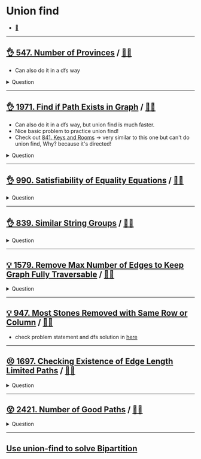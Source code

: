 # Union find

- [:notebook:](../../_notes/union_find.md)

------------------------------------------------------------------------------

## [:ok_hand: 547. Number of Provinces](https://leetcode.com/problems/number-of-provinces) / [:man_technologist:](number_of_provinces.py)

- Can also do it in a dfs way

<details><summary markdown="span">Question</summary>

```markdown
There are n cities. Some of them are connected, while some are not. If city a is connected directly with city b, and city b is connected directly with city c, then city a is connected indirectly with city c.

A province is a group of directly or indirectly connected cities and no other cities outside of the group.

You are given an n x n matrix isConnected where isConnected[i][j] = 1 if the ith city and the jth city are directly connected, and isConnected[i][j] = 0 otherwise.

Return the total number of provinces.

Input: isConnected = [[1,1,0],[1,1,0],[0,0,1]]
Output: 2
```

</details>

------------------------------------------------------------------------------

## [:ok_hand: 1971. Find if Path Exists in Graph](https://leetcode.com/problems/find-if-path-exists-in-graph/) / [:man_technologist:](find_if_path_exists_in_graph.h)

- Can also do it in a dfs way, but union find is much faster.
- Nice basic problem to practice union find!
- Check out [841. Keys and Rooms](../backtracking/README.md#👌-841-keys-and-rooms-🎯) -> very similar to this one but can't do union find, Why? because it's directed!

<details><summary markdown="span">Question</summary>

```markdown
There is a bi-directional graph with n vertices, where
- each vertex is labeled from 0 to n - 1 (inclusive).

The edges in the graph are represented as a 2D integer array edges, where
- each edges[i] = [ui, vi] denotes a bi-directional edge between ui and  vi.
- Every vertex pair is connected by at most one edge, and
- no vertex has an edge to itself.

You want to determine
- if there is a valid path that exists from source to destination.

Given edges and the integers n, source, and destination,
return true if there is a valid path from source to destination,
or false otherwise.


Input: n = 3, edges = [[0,1],[1,2],[2,0]], source = 0, destination = 2
Output: true
Explanation:

There are two paths from vertex 0 to vertex 2:
- 0 → 1 → 2
- 0 → 2
```

</details>

------------------------------------------------------------------------------

## [:ok_hand: 990. Satisfiability of Equality Equations](https://leetcode.com/problems/satisfiability-of-equality-equations/) / [:man_technologist:](satisfiability_of_eqs.h)

<details><summary markdown="span">Question</summary>

```markdown
You are given an array of strings equations that represent relationships between variables where
- each string equations[i] is of length 4
- takes one of two different forms: "x==y" or "x!=y".
- x and y are lowercase letters (not necessarily different) that represent one-letter variable names.

Return true if it is possible to assign integers to variable names so as to satisfy all the given equations, or false otherwise.

Input: equations = ["a==b","b!=a"]
Output: false
```

</details>

------------------------------------------------------------------------------

## [:ok_hand: 839. Similar String Groups](https://leetcode.com/problems/similar-string-groups) / [:man_technologist:](similar_string_groups.h)

<details><summary markdown="span">Question</summary>

```markdown
Two strings X and Y are similar if we can swap two letters (in different
positions) of X, so that it equals Y. Also two strings X and Y are similar if
they are equal. For example,
- "tars" and "rats" are similar (swapping at positions 0 and 2), and
- "rats" and "arts" are similar,
- but "star" is not similar to "tars", "rats", or "arts".

Each group is such that a word is in the group if and only if it is similar to
at least one other word in the group.


These form two connected groups by similarity:
- {"tars", "rats", "arts"} and {"star"}.

- Notice that "tars" and "arts" are in the same group even though they are not
  similar.

We are given a list strs of strings where every string in strs is an anagram of
every other string in strs. How many groups are there?

Input: strs = ["tars","rats","arts","star"]
Output: 2

Input: strs = ["omv","ovm"]
Output: 1
```

</details>

------------------------------------------------------------------------------

## [:bulb: 1579. Remove Max Number of Edges to Keep Graph Fully Traversable](https://leetcode.com/problems/remove-max-number-of-edges-to-keep-graph-fully-traversable) / [:man_technologist:](remove_max_edges_to_keep_fully_traversable.h)

<details><summary markdown="span">Question</summary>

```markdown
Alice and Bob have an undirected graph of n nodes and three types of edges:

- Type 1: Can be traversed by Alice only.
- Type 2: Can be traversed by Bob only.
- Type 3: Can be traversed by both Alice and Bob.

Given an array edges where edges[i] = [typei, ui, vi] represents a bidirectional
edge of type typei between nodes ui and vi, find the maximum number of edges you
can remove so that after removing the edges, the graph can still be fully
traversed by both Alice and Bob.

The graph is fully traversed by Alice and Bob if starting from any node, they
can reach all other nodes.

Return the maximum number of edges you can remove, or return -1 if Alice and Bob
cannot fully traverse the graph.
```

</details>

------------------------------------------------------------------------------

## [:bulb: 947. Most Stones Removed with Same Row or Column](https://leetcode.com/problems/most-stones-removed-with-same-row-or-column/) / [:man_technologist:](most_stones_removed_with_same_row_or_col_uf.h)

- check problem statement and dfs solution in [here](../graph/README.md#💡-947-most-stones-removed-with-same-row-or-column-🎯)

------------------------------------------------------------------------------

## [:persevere: 1697. Checking Existence of Edge Length Limited Paths](https://leetcode.com/problems/checking-existence-of-edge-length-limited-paths) / [:man_technologist:](existence_of_edge_lenth_limited_path.h)

<details><summary markdown="span">Question</summary>

```markdown
An undirected graph of n nodes is defined by edgeList, where
- edgeList[i] = [ui, vi, disi] denotes an edge between nodes ui and vi with
  distance disi.
- Note that there may be multiple edges between two nodes.

Given an array queries, where queries[j] = [pj, qj, limitj], your task is to
determine for each queries[j] whether there is a path between pj and qj such
that each edge on the path has a distance strictly less than limitj .

Return a boolean array answer, where answer.length == queries.length and
the jth value of answer is true if there is a path for queries[j] is true, and
false otherwise.

Input: n = 3, edgeList = [[0,1,2],[1,2,4],[2,0,8],[1,0,16]],
              queries = [[0,1,2],[0,2,5]]
Output: [false,true]

- between 0 and 1 there is no path where each distance is less than 2
- there is a path (0 -> 1 -> 2) of two edges with distances less than 5
```

</details>

------------------------------------------------------------------------------

## [:dizzy_face: 2421. Number of Good Paths](https://leetcode.com/problems/number-of-good-paths/) / [:man_technologist:](number_of_good_paths.h)

<details><summary markdown="span">Question</summary>

```markdown
There is a tree (i.e. a connected, undirected graph with no cycles) consisting
of n nodes numbered from `0` to `n - 1` and exactly `n - 1` edges.

You are given a 0-indexed integer array vals of length n where vals[i] denotes
the value of the ith node.

You are also given a 2D integer array edges where `edges[i] = [ai, bi]` denotes
that there exists an undirected edge connecting nodes ai and bi.

A good path is a simple path that satisfies the following conditions:

- The starting node and the ending node have the same value.
- All nodes between the starting node and the ending node have values less than
  or equal to the starting node (i.e. the starting node's value should be the
  maximum value along the path).

Return the number of distinct good paths.

Note that a path and its reverse are counted as the same path.
For example, 0 -> 1 is considered to be the same as 1 -> 0.
A single node is also considered as a valid path.

Input: vals = [1,3,2,1,3], edges = [[0,1],[0,2],[2,3],[2,4]]
Output: 6

nodeIdx(val) below:

        0(1)
    1(3)     2(2)
           3(1) 4(3)

Explanation: There are 5 good paths consisting of a single node.
There is 1 additional good path: nodeIdx: 1 -> 0 -> 2 -> 4.

(The reverse path 4 -> 2 -> 0 -> 1 is treated as the same as 1 -> 0 -> 2 -> 4.)
Note that 0 -> 2 -> 3 is not a good path because vals[2] > vals[0].

```

</details>

------------------------------------------------------------------------------

## [Use union-find to solve Bipartition](../graph/README.md#solve-bipartition-with-union-find)
